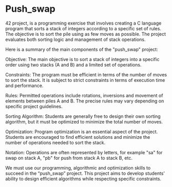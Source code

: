 # Push_swap

42 project, is a programming exercise that involves creating a C language program that sorts a stack of integers according to a specific set of rules. The objective is to sort the pile using as few moves as possible. The project evaluates both sorting logic and management of stack operations.

Here is a summary of the main components of the "push_swap" project:

  Objective: The main objective is to sort a stack of integers into a specific order using two stacks (A and B) and a limited set of operations.

  Constraints: The program must be efficient in terms of the number of moves to sort the stack. It is subject to strict constraints in terms of execution time and performance.

  Rules: Permitted operations include rotations, inversions and movement of elements between piles A and B. The precise rules may vary depending on specific project guidelines.

  Sorting Algorithm: Students are generally free to design their own sorting algorithm, but it must be optimized to minimize the total number of moves.

  Optimization: Program optimization is an essential aspect of the project. Students are encouraged to find efficient solutions and minimize the number of operations needed to sort the stack.

  Notation: Operations are often represented by letters, for example "sa" for swap on stack A, "pb" for push from stack A to stack B, etc.

We must use our programming, algorithmic and optimization skills to succeed in the “push_swap” project. This project aims to develop students' ability to design efficient algorithms while respecting specific constraints.
